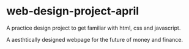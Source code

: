 # web-design-project-april
A practice design project to get familiar with html, css and javascript.

A aesthtically designed webpage for the future of money and finance.
